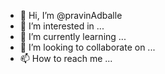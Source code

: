 - 👋 Hi, I’m @pravinAdballe
- 👀 I’m interested in ...
- 🌱 I’m currently learning ...
- 💞️ I’m looking to collaborate on ...
- 📫 How to reach me ...

<!---
pravinAdballe/pravinAdballe is a ✨ special ✨ repository because its `README.md` (this file) appears on your GitHub profile.
You can click the Preview link to take a look at your changes.
--->
